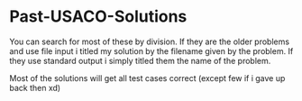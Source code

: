 # Past-USACO-Solutions
You can search for most of these by division. If they are the older problems and use file input i titled my solution by the filename given by the problem. If they use standard output i simply titled them the name of the problem.

Most of the solutions will get all test cases correct (except few if i gave up back then xd)
